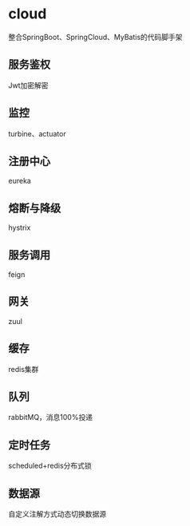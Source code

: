 # cloud
整合SpringBoot、SpringCloud、MyBatis的代码脚手架

## 服务鉴权
Jwt加密解密
## 监控
turbine、actuator
## 注册中心
eureka
## 熔断与降级
hystrix
## 服务调用
feign
## 网关
zuul
## 缓存
redis集群
## 队列
rabbitMQ，消息100%投递
## 定时任务
scheduled+redis分布式锁
## 数据源
自定义注解方式动态切换数据源
